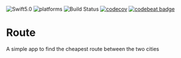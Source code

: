 ![Swift5.0](https://img.shields.io/badge/swift-5.0-orange.svg)
![platforms](https://img.shields.io/badge/platforms-iPhone-lightgrey)
![Build Status](https://travis-ci.com/abiliogp/Route.svg?token=D8u41rjs37fRhfKqvpLc&branch=master)
[![codecov](https://codecov.io/gh/abiliogp/Route/branch/master/graph/badge.svg?token=yY4cgxSg27)](https://codecov.io/gh/abiliogp/Route)
[![codebeat badge](https://codebeat.co/badges/8c0b26f6-df29-4fdb-a7ea-6e934b537fd3)](https://codebeat.co/a/abilio-gambim-parada/projects/github-com-abiliogp-route-master)

# Route
A simple app to find the cheapest route between the two cities
